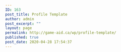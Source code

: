 ```yaml
---
ID: 163
post_title: Profile Template
author: admin
post_excerpt: ""
layout: page
permalink: http://game-aid.ca/wp/profile-template/
published: true
post_date: 2020-04-28 17:54:37
---
```

<img src="http://game-aid.ca/wp/wp-content/plugins/elementor/assets/images/placeholder.png" title="" alt="" />											
										<img src="http://game-aid.ca/wp/wp-content/plugins/elementor/assets/images/placeholder.png" title="" alt="" />